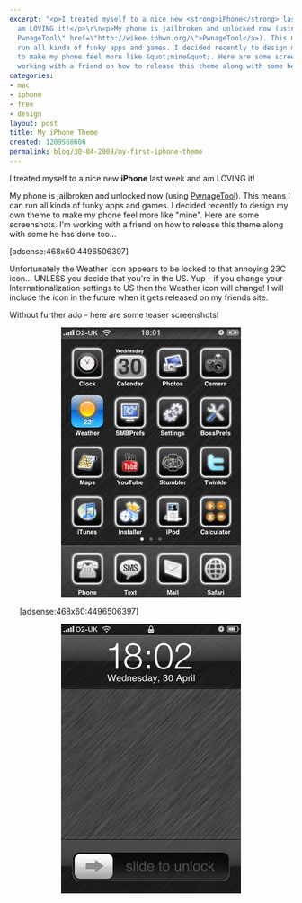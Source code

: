 ```yaml
---
excerpt: "<p>I treated myself to a nice new <strong>iPhone</strong> last week and
  am LOVING it!</p>\r\n<p>My phone is jailbroken and unlocked now (using <a title=\"iPhone
  PwnageTool\" href=\"http://wikee.iphwn.org/\">PwnageTool</a>). This means I can
  run all kinda of funky apps and games. I decided recently to design my own theme
  to make my phone feel more like &quot;mine&quot;. Here are some screenshots. I'm
  working with a friend on how to release this theme along with some he has done too&hellip;</p>\r\n"
categories:
- mac
- iphone
- free
- design
layout: post
title: My iPhone Theme
created: 1209568606
permalink: blog/30-04-2008/my-first-iphone-theme
---
```

<p>I treated myself to a nice new <strong>iPhone</strong> last week and am LOVING it!</p>
<p>My phone is jailbroken and unlocked now (using <a title="iPhone PwnageTool" href="http://wikee.iphwn.org/">PwnageTool</a>). This means I can run all kinda of funky apps and games. I decided recently to design my own theme to make my phone feel more like &quot;mine&quot;. Here are some screenshots. I'm working with a friend on how to release this theme along with some he has done too&hellip;</p>
<!--break-->
<p>[adsense:468x60:4496506397]</p>
<p>Unfortunately the Weather Icon appears to be locked to that annoying 23C icon... UNLESS you decide that you're in the US. Yup - if you change your Internationalization settings to US then the Weather icon will change! I will include the icon in the future when it gets released on my friends site.</p>
<p>Without further ado - here are some teaser screenshots!</p>
<p style="text-align: center;"><img width="320" height="480" border="0" src="/sites/thingy-ma-jig.co.uk/files/images/screenshot-iphone-black-desktop.jpg" alt="iPhone Black Desktop Screenshot" /></p>
<div style="margin: 0px auto; width: 468px;">[adsense:468x60:4496506397]</div>
<p style="text-align: center;"><img width="320" height="480" border="0" src="/sites/thingy-ma-jig.co.uk/files/images/screenshot-iphone-black-locked.jpg" alt="iPhone Black Desktop Screenshot" /></p>
